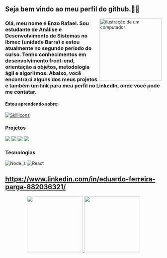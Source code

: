 ## Seja bem vindo ao meu perfil do github.👾🤖

<img src="https://raw.githubusercontent.com/MicaelliMedeiros/micaellimedeiros/master/image/computer-illustration.png" alt="ilustração de um computador" min-width="200px" max-width="200px" width="200px" align="right">

### Olá, meu nome é Enzo Rafael. Sou estudante de Análise e Desenvolvimento de Sistemas no Ibmec (unidade Barra) e estou atualmente no segundo período do curso. Tenho conhecimentos em desenvolvimento front-end, orientação a objetos, metodologia ágil e algoritmos. Abaixo, você encontrará alguns dos meus projetos e também um link para meu perfil no LinkedIn, onde você pode me contatar.

#### Estou aprendendo sobre:
[![SkillIcons](https://skillicons.dev/icons?i=js,html,css,nodejs,py,react,cpp)](https://skillicons.dev)<br/>

### Projetos

[![](https://img.shields.io/badge/-🚀%20Passeio%20Carioca-000)](https://thalesvpr.github.io/react-passeio-carioca-project/)
[![](https://img.shields.io/badge/-🚀%20Python%20Game-000)](https://github.com/EduardoParga/Python-Game)
[![](https://img.shields.io/badge/-🚀%20Projeto%20Elenco_Botafogo-000)](https://eduardoparga.github.io/AP2-DESENVOLVIMENTO/)
[![](https://img.shields.io/badge/-🚀%20CineReview%20Project-000)](https://66d216953b06cc2dd8162dbc--cheery-squirrel-38eeac.netlify.app/)

### Tecnologias
![Node.js](https://img.shields.io/badge/-Node.js-000?&logo=node.js)
![React](https://img.shields.io/badge/-React-000?&logo=React)

 ## https://www.linkedin.com/in/eduardo-ferreira-parga-882036321/

<div align="center">
  <a href="https://github.com/EduardoParga/EduardoParga">
  <img height="180em" src="https://github-readme-stats.vercel.app/api?username=EduardoParga&show_icons=true&theme=dracula&include_all_commits=true&count_private=true"/>
  <img height="180em" src="https://github-readme-stats.vercel.app/api/top-langs/?username=EduardoParga&layout=compact&langs_count=7&theme=dracula"/>
</div>
